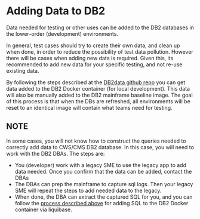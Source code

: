# Adding Data to DB2

Data needed for testing or other uses can be added to the DB2 databases in the lower-order (development) environments. 

In general, test cases should try to create their own data, and clean up when done, in order to reduce the possibility of test data pollution. However there will be cases when adding new data is required. Given this, its recommended to add new data for your specific testing, and not re-use existing data.

By following the steps described at the [DB2data github repo](https://github.com/ca-cwds/db2data) you can get data added to the DB2 Docker container (for local development). This data will also be manually added to the DB2 mainframe baseline image. 
The goal of this process is that when the DBs are refreshed, all environments will be reset to an identical image will contain what teams need for testing.   

## NOTE ## 
In some cases, you will not know how to construct the queries needed to correctly add data to CWS/CMS DB2 database. In this case, you will need to work with the DB2 DBAs. The steps are:
+ You (developer) work with a legacy SME to use the legacy app to add data needed. Once you confirm that the data can be added, contact the DBAs
+ The DBAs can prep the mainframe to capture sql logs. Then your legacy SME will repeat the steps to add needed data to the legacy. 
+ When done, the DBA can extract the captured SQL for you, and you can follow the [process described above](https://github.com/ca-cwds/db2data) for adding SQL to the DB2 Docker container via liquibase. 
